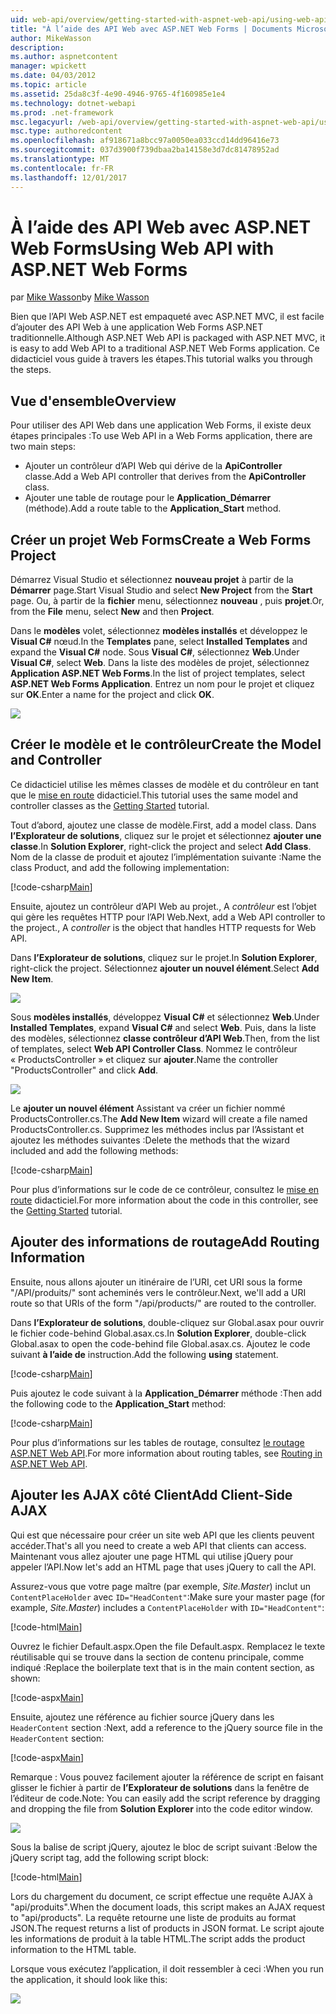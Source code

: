 ```yaml
---
uid: web-api/overview/getting-started-with-aspnet-web-api/using-web-api-with-aspnet-web-forms
title: "À l’aide des API Web avec ASP.NET Web Forms | Documents Microsoft"
author: MikeWasson
description: 
ms.author: aspnetcontent
manager: wpickett
ms.date: 04/03/2012
ms.topic: article
ms.assetid: 25da8c3f-4e90-4946-9765-4f160985e1e4
ms.technology: dotnet-webapi
ms.prod: .net-framework
msc.legacyurl: /web-api/overview/getting-started-with-aspnet-web-api/using-web-api-with-aspnet-web-forms
msc.type: authoredcontent
ms.openlocfilehash: af918671a8bcc97a0050ea033ccd14dd96416e73
ms.sourcegitcommit: 037d3900f739dbaa2ba14158e3d7dc81478952ad
ms.translationtype: MT
ms.contentlocale: fr-FR
ms.lasthandoff: 12/01/2017
---
```

<a name="using-web-api-with-aspnet-web-forms"></a><span data-ttu-id="4726b-102">À l’aide des API Web avec ASP.NET Web Forms</span><span class="sxs-lookup"><span data-stu-id="4726b-102">Using Web API with ASP.NET Web Forms</span></span>
====================
<span data-ttu-id="4726b-103">par [Mike Wasson](https://github.com/MikeWasson)</span><span class="sxs-lookup"><span data-stu-id="4726b-103">by [Mike Wasson](https://github.com/MikeWasson)</span></span>

<span data-ttu-id="4726b-104">Bien que l’API Web ASP.NET est empaqueté avec ASP.NET MVC, il est facile d’ajouter des API Web à une application Web Forms ASP.NET traditionnelle.</span><span class="sxs-lookup"><span data-stu-id="4726b-104">Although ASP.NET Web API is packaged with ASP.NET MVC, it is easy to add Web API to a traditional ASP.NET Web Forms application.</span></span> <span data-ttu-id="4726b-105">Ce didacticiel vous guide à travers les étapes.</span><span class="sxs-lookup"><span data-stu-id="4726b-105">This tutorial walks you through the steps.</span></span>

## <a name="overview"></a><span data-ttu-id="4726b-106">Vue d'ensemble</span><span class="sxs-lookup"><span data-stu-id="4726b-106">Overview</span></span>

<span data-ttu-id="4726b-107">Pour utiliser des API Web dans une application Web Forms, il existe deux étapes principales :</span><span class="sxs-lookup"><span data-stu-id="4726b-107">To use Web API in a Web Forms application, there are two main steps:</span></span>

- <span data-ttu-id="4726b-108">Ajouter un contrôleur d’API Web qui dérive de la **ApiController** classe.</span><span class="sxs-lookup"><span data-stu-id="4726b-108">Add a Web API controller that derives from the **ApiController** class.</span></span>
- <span data-ttu-id="4726b-109">Ajouter une table de routage pour le **Application\_Démarrer** (méthode).</span><span class="sxs-lookup"><span data-stu-id="4726b-109">Add a route table to the **Application\_Start** method.</span></span>

## <a name="create-a-web-forms-project"></a><span data-ttu-id="4726b-110">Créer un projet Web Forms</span><span class="sxs-lookup"><span data-stu-id="4726b-110">Create a Web Forms Project</span></span>

<span data-ttu-id="4726b-111">Démarrez Visual Studio et sélectionnez **nouveau projet** à partir de la **Démarrer** page.</span><span class="sxs-lookup"><span data-stu-id="4726b-111">Start Visual Studio and select **New Project** from the **Start** page.</span></span> <span data-ttu-id="4726b-112">Ou, à partir de la **fichier** menu, sélectionnez **nouveau** , puis **projet**.</span><span class="sxs-lookup"><span data-stu-id="4726b-112">Or, from the **File** menu, select **New** and then **Project**.</span></span>

<span data-ttu-id="4726b-113">Dans le **modèles** volet, sélectionnez **modèles installés** et développez le **Visual C#** nœud.</span><span class="sxs-lookup"><span data-stu-id="4726b-113">In the **Templates** pane, select **Installed Templates** and expand the **Visual C#** node.</span></span> <span data-ttu-id="4726b-114">Sous **Visual C#**, sélectionnez **Web**.</span><span class="sxs-lookup"><span data-stu-id="4726b-114">Under **Visual C#**, select **Web**.</span></span> <span data-ttu-id="4726b-115">Dans la liste des modèles de projet, sélectionnez **Application ASP.NET Web Forms**.</span><span class="sxs-lookup"><span data-stu-id="4726b-115">In the list of project templates, select **ASP.NET Web Forms Application**.</span></span> <span data-ttu-id="4726b-116">Entrez un nom pour le projet et cliquez sur **OK**.</span><span class="sxs-lookup"><span data-stu-id="4726b-116">Enter a name for the project and click **OK**.</span></span>

![](using-web-api-with-aspnet-web-forms/_static/image1.png)

## <a name="create-the-model-and-controller"></a><span data-ttu-id="4726b-117">Créer le modèle et le contrôleur</span><span class="sxs-lookup"><span data-stu-id="4726b-117">Create the Model and Controller</span></span>

<span data-ttu-id="4726b-118">Ce didacticiel utilise les mêmes classes de modèle et du contrôleur en tant que le [mise en route](tutorial-your-first-web-api.md) didacticiel.</span><span class="sxs-lookup"><span data-stu-id="4726b-118">This tutorial uses the same model and controller classes as the [Getting Started](tutorial-your-first-web-api.md) tutorial.</span></span>

<span data-ttu-id="4726b-119">Tout d’abord, ajoutez une classe de modèle.</span><span class="sxs-lookup"><span data-stu-id="4726b-119">First, add a model class.</span></span> <span data-ttu-id="4726b-120">Dans **l’Explorateur de solutions**, cliquez sur le projet et sélectionnez **ajouter une classe**.</span><span class="sxs-lookup"><span data-stu-id="4726b-120">In **Solution Explorer**, right-click the project and select **Add Class**.</span></span> <span data-ttu-id="4726b-121">Nom de la classe de produit et ajoutez l’implémentation suivante :</span><span class="sxs-lookup"><span data-stu-id="4726b-121">Name the class Product, and add the following implementation:</span></span>

[!code-csharp[Main](using-web-api-with-aspnet-web-forms/samples/sample1.cs)]

<span data-ttu-id="4726b-122">Ensuite, ajoutez un contrôleur d’API Web au projet., A *contrôleur* est l’objet qui gère les requêtes HTTP pour l’API Web.</span><span class="sxs-lookup"><span data-stu-id="4726b-122">Next, add a Web API controller to the project., A *controller* is the object that handles HTTP requests for Web API.</span></span>

<span data-ttu-id="4726b-123">Dans **l’Explorateur de solutions**, cliquez sur le projet.</span><span class="sxs-lookup"><span data-stu-id="4726b-123">In **Solution Explorer**, right-click the project.</span></span> <span data-ttu-id="4726b-124">Sélectionnez **ajouter un nouvel élément**.</span><span class="sxs-lookup"><span data-stu-id="4726b-124">Select **Add New Item**.</span></span>

![](using-web-api-with-aspnet-web-forms/_static/image2.png)

<span data-ttu-id="4726b-125">Sous **modèles installés**, développez **Visual C#** et sélectionnez **Web**.</span><span class="sxs-lookup"><span data-stu-id="4726b-125">Under **Installed Templates**, expand **Visual C#** and select **Web**.</span></span> <span data-ttu-id="4726b-126">Puis, dans la liste des modèles, sélectionnez **classe contrôleur d’API Web**.</span><span class="sxs-lookup"><span data-stu-id="4726b-126">Then, from the list of templates, select **Web API Controller Class**.</span></span> <span data-ttu-id="4726b-127">Nommez le contrôleur « ProductsController » et cliquez sur **ajouter**.</span><span class="sxs-lookup"><span data-stu-id="4726b-127">Name the controller "ProductsController" and click **Add**.</span></span>

![](using-web-api-with-aspnet-web-forms/_static/image3.png)

<span data-ttu-id="4726b-128">Le **ajouter un nouvel élément** Assistant va créer un fichier nommé ProductsController.cs.</span><span class="sxs-lookup"><span data-stu-id="4726b-128">The **Add New Item** wizard will create a file named ProductsController.cs.</span></span> <span data-ttu-id="4726b-129">Supprimez les méthodes inclus par l’Assistant et ajoutez les méthodes suivantes :</span><span class="sxs-lookup"><span data-stu-id="4726b-129">Delete the methods that the wizard included and add the following methods:</span></span>

[!code-csharp[Main](using-web-api-with-aspnet-web-forms/samples/sample2.cs)]

<span data-ttu-id="4726b-130">Pour plus d’informations sur le code de ce contrôleur, consultez le [mise en route](tutorial-your-first-web-api.md) didacticiel.</span><span class="sxs-lookup"><span data-stu-id="4726b-130">For more information about the code in this controller, see the [Getting Started](tutorial-your-first-web-api.md) tutorial.</span></span>

## <a name="add-routing-information"></a><span data-ttu-id="4726b-131">Ajouter des informations de routage</span><span class="sxs-lookup"><span data-stu-id="4726b-131">Add Routing Information</span></span>

<span data-ttu-id="4726b-132">Ensuite, nous allons ajouter un itinéraire de l’URI, cet URI sous la forme &quot;/API/produits/&quot; sont acheminés vers le contrôleur.</span><span class="sxs-lookup"><span data-stu-id="4726b-132">Next, we'll add a URI route so that URIs of the form &quot;/api/products/&quot; are routed to the controller.</span></span>

<span data-ttu-id="4726b-133">Dans **l’Explorateur de solutions**, double-cliquez sur Global.asax pour ouvrir le fichier code-behind Global.asax.cs.</span><span class="sxs-lookup"><span data-stu-id="4726b-133">In **Solution Explorer**, double-click Global.asax to open the code-behind file Global.asax.cs.</span></span> <span data-ttu-id="4726b-134">Ajoutez le code suivant **à l’aide de** instruction.</span><span class="sxs-lookup"><span data-stu-id="4726b-134">Add the following **using** statement.</span></span>

[!code-csharp[Main](using-web-api-with-aspnet-web-forms/samples/sample3.cs)]

<span data-ttu-id="4726b-135">Puis ajoutez le code suivant à la **Application\_Démarrer** méthode :</span><span class="sxs-lookup"><span data-stu-id="4726b-135">Then add the following code to the **Application\_Start** method:</span></span>

[!code-csharp[Main](using-web-api-with-aspnet-web-forms/samples/sample4.cs)]

<span data-ttu-id="4726b-136">Pour plus d’informations sur les tables de routage, consultez [le routage ASP.NET Web API](../web-api-routing-and-actions/routing-in-aspnet-web-api.md).</span><span class="sxs-lookup"><span data-stu-id="4726b-136">For more information about routing tables, see [Routing in ASP.NET Web API](../web-api-routing-and-actions/routing-in-aspnet-web-api.md).</span></span>

## <a name="add-client-side-ajax"></a><span data-ttu-id="4726b-137">Ajouter les AJAX côté Client</span><span class="sxs-lookup"><span data-stu-id="4726b-137">Add Client-Side AJAX</span></span>

<span data-ttu-id="4726b-138">Qui est que nécessaire pour créer un site web API que les clients peuvent accéder.</span><span class="sxs-lookup"><span data-stu-id="4726b-138">That's all you need to create a web API that clients can access.</span></span> <span data-ttu-id="4726b-139">Maintenant vous allez ajouter une page HTML qui utilise jQuery pour appeler l’API.</span><span class="sxs-lookup"><span data-stu-id="4726b-139">Now let's add an HTML page that uses jQuery to call the API.</span></span>

<span data-ttu-id="4726b-140">Assurez-vous que votre page maître (par exemple, *Site.Master*) inclut un `ContentPlaceHolder` avec `ID="HeadContent"`:</span><span class="sxs-lookup"><span data-stu-id="4726b-140">Make sure your master page (for example, *Site.Master*) includes a `ContentPlaceHolder` with `ID="HeadContent"`:</span></span>

[!code-html[Main](using-web-api-with-aspnet-web-forms/samples/sample8.html)]

<span data-ttu-id="4726b-141">Ouvrez le fichier Default.aspx.</span><span class="sxs-lookup"><span data-stu-id="4726b-141">Open the file Default.aspx.</span></span> <span data-ttu-id="4726b-142">Remplacez le texte réutilisable qui se trouve dans la section de contenu principale, comme indiqué :</span><span class="sxs-lookup"><span data-stu-id="4726b-142">Replace the boilerplate text that is in the main content section, as shown:</span></span>

[!code-aspx[Main](using-web-api-with-aspnet-web-forms/samples/sample5.aspx)]

<span data-ttu-id="4726b-143">Ensuite, ajoutez une référence au fichier source jQuery dans les `HeaderContent` section :</span><span class="sxs-lookup"><span data-stu-id="4726b-143">Next, add a reference to the jQuery source file in the `HeaderContent` section:</span></span>

[!code-aspx[Main](using-web-api-with-aspnet-web-forms/samples/sample6.aspx?highlight=2)]

<span data-ttu-id="4726b-144">Remarque : Vous pouvez facilement ajouter la référence de script en faisant glisser le fichier à partir de **l’Explorateur de solutions** dans la fenêtre de l’éditeur de code.</span><span class="sxs-lookup"><span data-stu-id="4726b-144">Note: You can easily add the script reference by dragging and dropping the file from **Solution Explorer** into the code editor window.</span></span>

![](using-web-api-with-aspnet-web-forms/_static/image4.png)

<span data-ttu-id="4726b-145">Sous la balise de script jQuery, ajoutez le bloc de script suivant :</span><span class="sxs-lookup"><span data-stu-id="4726b-145">Below the jQuery script tag, add the following script block:</span></span>

[!code-html[Main](using-web-api-with-aspnet-web-forms/samples/sample7.html)]

<span data-ttu-id="4726b-146">Lors du chargement du document, ce script effectue une requête AJAX à &quot;api/produits&quot;.</span><span class="sxs-lookup"><span data-stu-id="4726b-146">When the document loads, this script makes an AJAX request to &quot;api/products&quot;.</span></span> <span data-ttu-id="4726b-147">La requête retourne une liste de produits au format JSON.</span><span class="sxs-lookup"><span data-stu-id="4726b-147">The request returns a list of products in JSON format.</span></span> <span data-ttu-id="4726b-148">Le script ajoute les informations de produit à la table HTML.</span><span class="sxs-lookup"><span data-stu-id="4726b-148">The script adds the product information to the HTML table.</span></span>

<span data-ttu-id="4726b-149">Lorsque vous exécutez l’application, il doit ressembler à ceci :</span><span class="sxs-lookup"><span data-stu-id="4726b-149">When you run the application, it should look like this:</span></span>

![](using-web-api-with-aspnet-web-forms/_static/image5.png)
